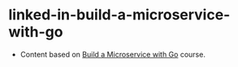 # linked-in-build-a-microservice-with-go

- Content based
  on [Build a Microservice with Go](https://www.linkedin.com/learning/build-a-microservice-with-go)
  course.
